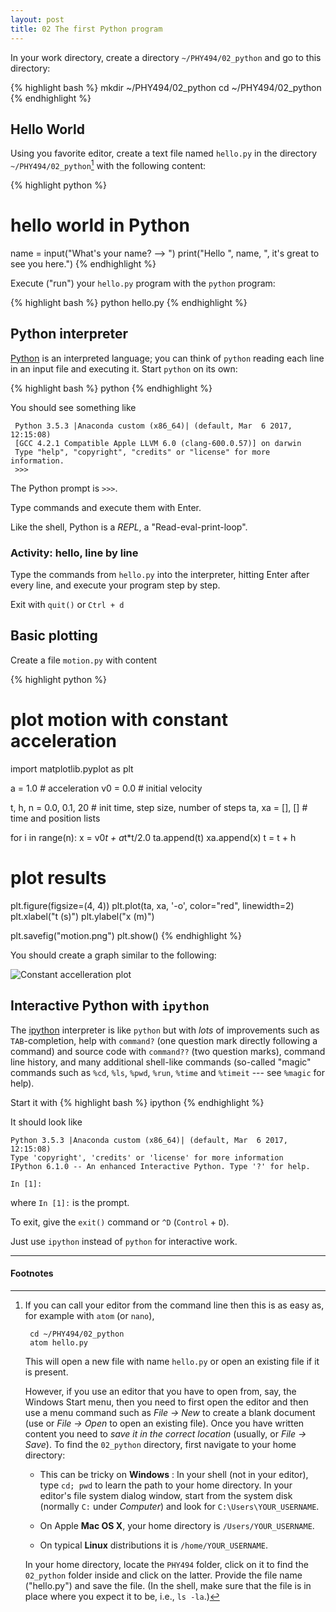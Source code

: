 ```yaml
---
layout: post
title: 02 The first Python program
---
```


In your work directory, create a directory `~/PHY494/02_python` and go
to this directory:

{% highlight bash %}
mkdir ~/PHY494/02_python
cd ~/PHY494/02_python
{% endhighlight %}

## Hello World ##

Using you favorite editor, create a text file named `hello.py` in the
directory `~/PHY494/02_python`[^1] with the
following content:

{% highlight python %}
# hello world in Python

name = input("What's your name? --> ")
print("Hello ", name, ", it's great to see you here.")
{% endhighlight %}

Execute ("run") your `hello.py` program with the `python` program:

{% highlight bash %}
python hello.py
{% endhighlight %}

## Python interpreter ##

[Python](https://www.python.org/) is an interpreted language; you can
think of `python` reading each line in an input file and executing
it. Start `python` on its own:

{% highlight bash %}
python
{% endhighlight %}

You should see something like

	 Python 3.5.3 |Anaconda custom (x86_64)| (default, Mar  6 2017, 12:15:08)
	 [GCC 4.2.1 Compatible Apple LLVM 6.0 (clang-600.0.57)] on darwin
	 Type "help", "copyright", "credits" or "license" for more information.
	 >>>


The Python prompt is `>>>`.

Type commands and execute them with Enter.

Like the shell, Python is a *REPL*, a "Read-eval-print-loop".

### Activity: hello, line by line ###

Type the commands from `hello.py` into the interpreter, hitting Enter
after every line, and execute your program step by step.

Exit with `quit()` or `Ctrl + d`

## Basic plotting ##

Create a file `motion.py` with content

{% highlight python %}
# plot motion with constant acceleration

import matplotlib.pyplot as plt

a = 1.0    # acceleration
v0 = 0.0   # initial velocity

t, h, n = 0.0, 0.1, 20    # init time, step size, number of steps
ta, xa = [], []           # time and position lists

for i in range(n):
    x = v0*t + a*t*t/2.0
    ta.append(t)
    xa.append(x)
    t = t + h

# plot results
plt.figure(figsize=(4, 4))
plt.plot(ta, xa, '-o', color="red", linewidth=2)
plt.xlabel("t (s)")
plt.ylabel("x (m)")

plt.savefig("motion.png")
plt.show()
{% endhighlight %}

You should create a graph similar to the following:

![Constant accelleration plot]({{site.baseurl}}/{{site.figs}}/motion.png)

## Interactive Python with `ipython` ##

The [ipython](http://ipython.org) interpreter is like `python` but with
*lots* of improvements such as `TAB`-completion, help with `command?`
(one question mark directly following a command) and source code with
`command??` (two question marks), command line history, and many
additional shell-like commands (so-called "magic" commands such as
`%cd`, `%ls`, `%pwd`, `%run`, `%time` and `%timeit` --- see `%magic`
for help).

Start it with
{% highlight bash %}
ipython
{% endhighlight %}

It should look like

~~~~~
Python 3.5.3 |Anaconda custom (x86_64)| (default, Mar  6 2017, 12:15:08)
Type 'copyright', 'credits' or 'license' for more information
IPython 6.1.0 -- An enhanced Interactive Python. Type '?' for help.

In [1]:
~~~~~

where `In [1]:` is the prompt.

To exit, give the `exit()` command or `^D` (`Control` + `D`).

Just use `ipython` instead of `python` for interactive work.


------------------------------------------------------------

#### Footnotes ####

[^1]:

    If you can call your editor from the command line then this is as
    easy as, for example with `atom` (or `nano`),

         cd ~/PHY494/02_python
	     atom hello.py

    This will open a new file with name `hello.py` or open an existing
    file if it is present.

    However, if you use an editor that you have to open from, say, the
    Windows Start menu, then you need to first open the editor and
    then use a menu command such as *File → New* to create a blank
    document (use or *File → Open* to open an existing file). Once you
    have written content you need to *save it in the correct location*
    (usually, or *File → Save*). To find the `02_python` directory,
    first navigate to your home directory:

	* This can be tricky on **Windows** : In your shell (not in your
      editor), type `cd; pwd` to learn the path to your home
      directory. In your editor's file system dialog window, start
      from the system disk (normally `C:` under *Computer*) and look
      for `C:\Users\YOUR_USERNAME`.

	* On Apple **Mac OS X**, your home directory is
      `/Users/YOUR_USERNAME`.

	* On typical **Linux** distributions it is `/home/YOUR_USERNAME`.
	
    In your home directory, locate the `PHY494` folder, click on it to
    find the `02_python` folder inside and click on the
    latter. Provide the file name ("hello.py") and save the file. (In
    the shell, make sure that the file is in place where you expect it
    to be, i.e., `ls -la`.)
    
